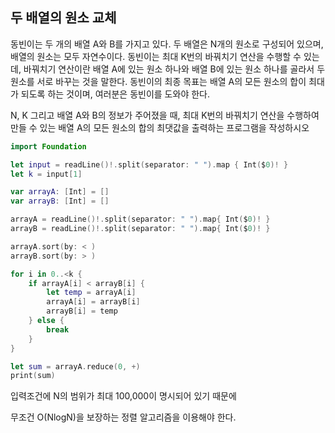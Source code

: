
## 두 배열의 원소 교체

동빈이는 두 개의 배열 A와 B를 가지고 있다. 두 배열은 N개의 원소로 구성되어 있으며, 배열의 원소는 모두 자연수이다. 동빈이는 최대 K번의 바꿔치기 연산을 수행할 수 있는데, 바꿔치기 연산이란 배열 A에 있는 원소 하나와 배열 B에 있는 원소 하나를 골라서 두 원소를 서로 바꾸는 것을 말한다. 동빈이의 최종 목표는 배열 A의 모든 원소의 합이 최대가 되도록 하는 것이며, 여러분은 동빈이를 도와야 한다.

N, K 그리고 배열 A와 B의 정보가 주어졌을 때, 최대 K번의 바꿔치기 연산을 수행하여 만들 수 있는 배열 A의 모든 원소의 합의 최댓값을 출력하는 프로그램을 작성하시오

```Swift
import Foundation

let input = readLine()!.split(separator: " ").map { Int($0)! }
let k = input[1]

var arrayA: [Int] = []
var arrayB: [Int] = []

arrayA = readLine()!.split(separator: " ").map{ Int($0)! }
arrayB = readLine()!.split(separator: " ").map{ Int($0)! }

arrayA.sort(by: < )
arrayB.sort(by: > )

for i in 0..<k {
    if arrayA[i] < arrayB[i] {
        let temp = arrayA[i]
        arrayA[i] = arrayB[i]
        arrayB[i] = temp
    } else {
        break
    }
}

let sum = arrayA.reduce(0, +)
print(sum)
```

입력조건에 N의 범위가 최대 100,000이 명시되어 있기 때문에

무조건 O(NlogN)을 보장하는 정렬 알고리즘을 이용해야 한다.

